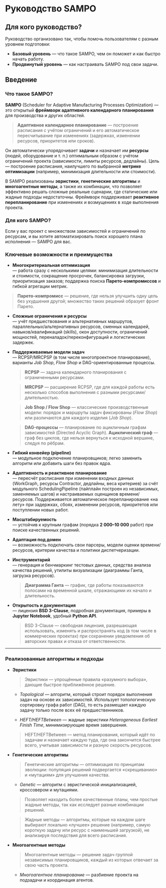 # Руководство SAMPO

## Для кого руководство?

Руководство организовано так, чтобы помочь пользователям с разным уровнем подготовки:

* **Базовый уровень** — что такое SAMPO, чем он поможет и как быстро начать работу.
* **Продвинутый уровень** — как настраивать SAMPO под свои задачи.

## Введение

### Что такое SAMPO?

**SAMPO** (Scheduler for Adaptive Manufacturing Processes Optimization) — это открытый **фреймворк адаптивного
календарного планирования** для производства и других областей.

> **Адаптивное календарное планирование** — построение расписания с учётом ограничений и его автоматическое
> пересчитывание при изменениях (задержках, изменении ресурсов, приоритетов или сроков).

Он автоматически упорядочивает **задачи** и назначает им **ресурсы** (людей, оборудование и т. п.) оптимальным образом с
учётом ограничений проекта (зависимости, лимиты ресурсов, дедлайны). Цель — построение расписания, наилучшего по
выбранной **метрике оптимизации** (например, минимизация длительности или стоимости).

В SAMPO реализованы **эвристики**, **генетические алгоритмы** и **многоагентные методы**, а также их комбинации, что
позволяет эффективно решать сложные реальные сценарии, где статические или жадные подходы недостаточны. Фреймворк
поддерживает **реактивное перепланирование** при изменениях и возмущениях в ходе выполнения проекта.

### Для кого SAMPO?

Если у вас проект с множеством зависимостей и ограничений по ресурсам, и вы хотите автоматизировать поиск хорошего плана
исполнения — SAMPO для вас.

### Ключевые возможности и преимущества

* **Многокритериальная оптимизация**  
  — работа сразу с несколькими целями: минимизация длительности и стоимости, сокращение просрочек, балансировка
  загрузки, приоритизация заказов; поддержка поиска **Парето-компромиссов** и гибкой агрегации метрик.

> **Парето-компромисс** — решение, где нельзя улучшить одну цель без ухудшения другой; множество таких решений образует
> фронт Парето.

* **Сложные ограничения и ресурсы**  
  — учёт предшествования и альтернативных маршрутов, параллельных/альтернативных ресурсов, сменных календарей,
  навыков/квалификаций (skills), окон доступности, ограничений мощностей, переналадок/переконфигураций и логистических
  задержек.

* **Поддерживаемые модели задач**  
  — RCPSP/MRCPSP (в том числе многопроектное планирование), варианты *Job Shop*, *Flow Shop* и DAG-ориентированные
  процессы.

  > **RCPSP** — задача календарного планирования с ограниченными ресурсами.

  > **MRCPSP** — расширение RCPSP, где для каждой работы есть несколько способов выполнения с разными
  ресурсами/длительностью.

  > **Job Shop / Flow Shop** — классические производственные модели: порядок и маршруты задач фиксированы (*Flow Shop*)
  или различаются для каждого изделия (*Job Shop*).

  > **DAG-процессы** — планирование по ацикличным графам зависимостей (Directed Acyclic Graph).
  > **Ациклический граф** — граф без циклов, где нельзя вернуться к исходной вершине, следуя по рёбрам. 

* **Гибкий конвейер (pipeline)**  
  — модульное подключение планировщиков; легко заменить алгоритм или добавить шаги без правок ядра.

* **Адаптивность и реактивное планирование**  
  — пересчёт расписания при изменении входных данных (WorkGraph, ресурсы Contractor, дедлайны, веса критериев) за счёт
  модульного SchedulingPipeline (пайплайн построен из независимых, заменяемых шагов) и настраиваемых оценщиков
  времени/ресурсов. Поддерживается автоматическое перепланирование «на лету» при задержках, сбоях, изменении ресурсов,
  приоритетов или поступлении новых работ.

* **Масштабируемость**  
  — устойчив к крупным графам (порядка **2 000–10 000** работ) при поиске качественных решений.

* **Адаптация под домен**  
  — возможность подключать свои парсеры, модели оценки времени/ресурсов, критерии качества и политики диспетчеризации.

* **Инструментарий**  
  — генерация и бенчмаркинг тестовых данных, средства анализа качества решений, утилиты визуализации (диаграммы Ганта,
  загрузка ресурсов).

  > **Диаграмма Ганта** — график, где работы показываются полосами на временной шкале, отражающими их начало и
  длительность.

* **Открытость и документация**  
  — лицензия **BSD 3-Clause**, подробная документация, примеры в **Jupyter Notebook**, удобный **Python API**.

  > BSD 3-Clause — свободная лицензия, разрешающая использовать, изменять и распространять код (в том числе в
  коммерческих проектах) при сохранении уведомления об авторских правах и отказа от ответственности.

---

### Реализованные алгоритмы и подходы

* **Эвристики**

  > Эвристики — упрощённые правила «разумного выбора», дающие быстрое приближённое решение.

    - *Topological* — алгоритм, который строит порядок выполнения задач на основе их зависимостей. Использует
      топологическую сортировку графа работ (DAG), то есть размещает каждую задачу только после всех её
      предшественников.
  
    - *HEFT/HEFTBetween* — жадные эвристики *Heterogeneous Earliest Finish Time*, минимизирующие время завершения.

  > HEFT/HEFTBetween — метод планирования, который идёт по задачам и назначает каждую туда, где она закончится
  быстрее всего, учитывая зависимости и разную скорость ресурсов.

* **Генетические алгоритмы**

  > Генетические алгоритмы — оптимизация по принципам эволюции: популяция решений подвергается «скрещиванию» и
  «мутациям» для улучшения качества.

    - *Genetic* — алгоритм с эвристической инициализацией, кроссовером и мутациями.

  > Позволяет находить более качественные планы, чем простые жадные методы, так как исследует разные комбинации решений.

  > Жадные методы — алгоритмы, которые на каждом шаге выбирают локально «лучшее» решение (например, самую короткую
  задачу или ресурс с наименьшей загрузкой), не анализируя последствия для всего расписания.

* **Многоагентные методы**

  > Многоагентные методы — решение задач группой независимых планировщиков, каждый из которых отвечает за свою часть
  проекта.

    - *Многоагентное планирование* — разбиение проекта на подзадачи и координация агентов.  
